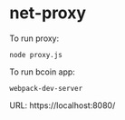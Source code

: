 # net-proxy

To run proxy:

```
node proxy.js
```


To run bcoin app:

```
webpack-dev-server
```

URL: https://localhost:8080/


